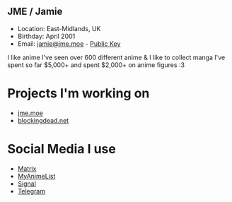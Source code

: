 ## JME / Jamie
+ Location: East-Midlands, UK
+ Birthday: April 2001
+ Email: jamie@jme.moe - [Public Key](https://jme.moe/contact)

I like anime I've seen over 600 different anime & I like to collect manga I've spent so far $5,000+ and spent $2,000+ on anime figures :3

# Projects I'm working on
+ [jme.moe](https://jme.moe)
+ [blockingdead.net](https://blockingdead.net)

# Social Media I use
+ [Matrix](https://matrix.to/#/@jmemoe:matrix.org)
+ [MyAnimeList](https://myanimelist.net/profile/jme)
+ [Signal](https://signal.me/#eu/cyiuF2jguBK+fnX+MW84gDMR5b2XhyP08wkj0Y0tw2hoX0Q/QsRLrIGvHwfHbBZT")
+ [Telegram](https://t.me/jmemoe)
